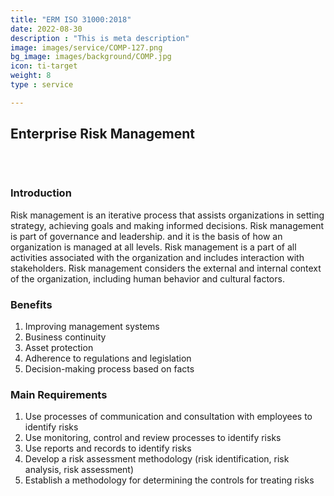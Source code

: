 ```yaml
---
title: "ERM ISO 31000:2018"
date: 2022-08-30
description : "This is meta description"
image: images/service/COMP-127.png
bg_image: images/background/COMP.jpg
icon: ti-target
weight: 8
type : service

---
```


## Enterprise Risk Management
<pre>


</pre>

### Introduction
Risk management is an iterative process that assists organizations in setting strategy, achieving goals and making informed decisions.
Risk management is part of governance and leadership. and it is the basis of how an organization is managed at all levels.
Risk management is a part of all activities associated with the organization and includes interaction with stakeholders.
Risk management considers the external and internal context of the organization, including human behavior and cultural factors.


### Benefits
1. Improving management systems
2. Business continuity
3. Asset protection
4. Adherence to regulations and legislation
5. Decision-making process based on facts

### Main Requirements 
1. Use processes of communication and consultation with employees to identify risks
2. Use monitoring, control and review processes to identify risks
3. Use reports and records to identify risks
4. Develop a risk assessment methodology (risk identification, risk analysis, risk assessment)
5. Establish a methodology for determining the controls for treating risks
